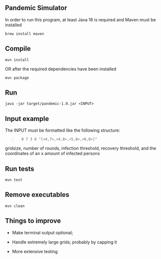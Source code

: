 ## Pandemic Simulator

In order to run this program, at least Java 16 is required and Maven must be installed

	brew install maven

## Compile

	mvn install 
OR after the required dependencies have been installed

	mvn package 

## Run

	java -jar target/pandemic-1.0.jar <INPUT>
	
## Input example

The INPUT must be formatted like the following structure:

>		8 7 3 6 "[<4,7>,<4,8>,<5,8>,<6,8>]"

gridsize, number of rounds, infection threshold, recovery threshold, and the coordinates of an x amount of infected persons


## Run tests

	mvn test

## Remove executables

	mvn clean




## Things to improve

* Make terminal output optional;
	
* Handle extremely large grids; probably by capping it
	
* More extensive testing
